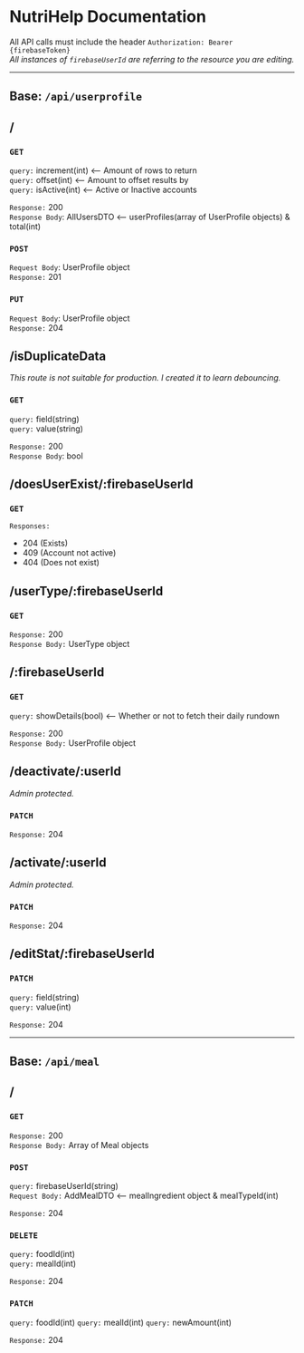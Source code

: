 # NutriHelp Documentation

All API calls must include the header `Authorization: Bearer {firebaseToken}`  
_All instances of `firebaseUserId` are referring to the resource you are editing._  

<hr />  

## **Base: `/api/userprofile`**  
  
## /

### `GET`

`query:` increment(int) <-- Amount of rows to return  
`query:` offset(int)  <-- Amount to offset results by  
`query:` isActive(int) <-- Active or Inactive accounts  
  
`Response:` 200  
`Response Body`: AllUsersDTO <-- userProfiles(array of UserProfile objects) & total(int)

### `POST`

`Request Body`: UserProfile object  
`Response:` 201

### `PUT`

`Request Body`: UserProfile object  
`Response:` 204

## /isDuplicateData

_This route is not suitable for production. I created it to learn debouncing._  

### `GET`

`query:` field(string)  
`query:` value(string)  
  
`Response:` 200  
`Response Body`: bool  

## /doesUserExist/:firebaseUserId

### `GET`

`Responses:`

- 204 (Exists)
- 409 (Account not active)
- 404 (Does not exist)

## /userType/:firebaseUserId

### `GET`

`Response:` 200  
`Response Body:` UserType object

## /:firebaseUserId

### `GET`

`query:` showDetails(bool) <-- Whether or not to fetch their daily rundown  
  
`Response:` 200  
`Response Body:` UserProfile object

## /deactivate/:userId

_Admin protected._

### `PATCH`

`Response:` 204

## /activate/:userId

_Admin protected._

### `PATCH`

`Response:` 204

## /editStat/:firebaseUserId

### `PATCH`

`query:` field(string)  
`query:` value(int)  
  
`Response:` 204  

<hr />  

## **Base: `/api/meal`**

## /

### `GET`

`Response:` 200  
`Response Body:` Array of Meal objects

### `POST`

`query:` firebaseUserId(string)  
`Request Body:` AddMealDTO <-- mealIngredient object & mealTypeId(int)  
  
`Response:` 204  
  
### `DELETE`

`query:` foodId(int)  
`query:` mealId(int)  
  
`Response:` 204

### `PATCH`

`query:` foodId(int)
`query:` mealId(int)
`query:` newAmount(int)  
  
`Response:` 204
